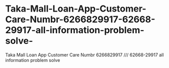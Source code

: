 # Taka-Mall-Loan-App-Customer-Care-Numbr-6266829917-62668-29917-all-information-problem-solve-
Taka Mall Loan App Customer Care Numbr 6266829917 /// 62668-29917 all information problem solve 

